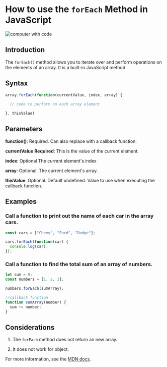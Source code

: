 # How to use the `forEach` Method in JavaScript
![computer with code](https://images.unsplash.com/photo-1524666643752-b381eb00effb?q=80&w=2071&auto=format&fit=crop&ixlib=rb-4.0.3&ixid=M3wxMjA3fDB8MHxwaG90by1wYWdlfHx8fGVufDB8fHx8fA%3D%3D)
## Introduction

The `forEach()` method allows you to iterate over and perform 
operations on the elements of an array. It is a built-in JavaScript method.

## Syntax
```javascript
array.forEach(function(currentValue, index, array) {
  
  // code to perform on each array element

}, thisValue)
```

## Parameters

**function()**: Required. Can also replace with a callback function.

**currentValue**
**Required**: This is the value of the current element.

**index**: Optional The current element's index

**array**: Optional. The current element's array.

**thisValue**: Optional. Default undefined. Value to use when executing the callback function.

## Examples

### Call a function to print out the name of each car in the array cars.

```javascript
const cars = ["Chevy", "Ford", "Dodge"];

cars.forEach(function(car) {
  console.log(car);
});
```
### Call a function to find the total sum of an array of numbers.

```javascript
let sum = 0;
const numbers = [1, 2, 3];

numbers.forEach(sumArray);

//callback function
function sumArray(number) {
  sum += number;
}
```

## Considerations

1. The `forEach` method does not return an new array.

2. It does not work for object.

For more information, see the [MDN docs](https://developer.mozilla.org/en-US/docs/Web/JavaScript/Reference/Global_Objects/Array/forEach).